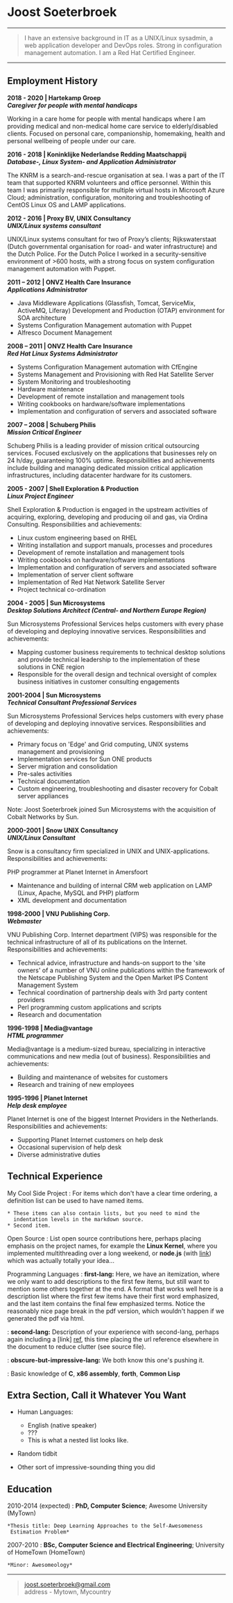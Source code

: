Joost Soeterbroek
=================

----

> I have an extensive background in IT as a UNIX/Linux sysadmin, a web application 
> developer and DevOps roles. Strong in configuration management automation. I am 
> a Red Hat Certified Engineer.

----

Employment History
------------------

**2018 - 2020 | Hartekamp Groep**  
***Caregiver for people with mental handicaps***

Working in a care home for people with mental handicaps where I am providing medical and non-medical home care service to elderly/disabled clients. Focused on personal care, companionship, homemaking, health and personal wellbeing of people under our care.

**2016 - 2018 | Koninklijke Nederlandse Redding Maatschappij**  
***Database-, Linux System- and Application Administrator***

The KNRM is a search-and-rescue organisation at sea. I was a part of the IT team that supported KNRM volunteers and office personnel. Within this team I was primarily responsible for multiple virtual hosts in Microsoft Azure Cloud; administration, configuration, monitoring and troubleshooting of CentOS Linux OS and LAMP applications.

**2012 - 2016 | Proxy BV, UNIX Consultancy**  
***UNIX/Linux systems consultant***

UNIX/Linux systems consultant for two of Proxy’s clients; Rijkswaterstaat (Dutch governmental organisation for road- and water infrastructure) and the Dutch Police. For the Dutch Police I worked in a security-sensitive environment of >600 hosts, with a strong focus on system configuration management automation with Puppet.

**2011 – 2012 | ONVZ Health Care Insurance**  
***Applications Administrator***

* Java Middleware Applications  (Glassfish, Tomcat, ServiceMix, ActiveMQ, Liferay) Development and Production (OTAP) environment for SOA architecture
* Systems Configuration Management automation with Puppet
* Alfresco Document Management

**2008 – 2011 | ONVZ Health Care Insurance**  
***Red Hat Linux Systems Administrator***

* Systems Configuration Management automation with CfEngine
* Systems Management and Provisioning with Red Hat Satellite Server
* System Monitoring and troubleshooting
* Hardware maintenance
* Development of remote installation and management tools
* Writing cookbooks on hardware/software implementations
* Implementation and configuration of servers and associated software

**2007 – 2008 | Schuberg Philis**  
***Mission Critical Engineer***

Schuberg Philis is a leading provider of mission critical outsourcing services. Focused exclusively on the applications that businesses rely on 24 h/day, guaranteeing 100% uptime. Responsibilities and achievements include building and managing dedicated mission critical application infrastructures, including datacenter hardware for its customers.

**2005 - 2007 | Shell Exploration & Production**  
***Linux Project Engineer***

Shell Exploration & Production is engaged in the upstream activities of acquiring, exploring, developing and producing oil and gas, via Ordina Consulting. Responsibilities and achievements:

* Linux custom engineering based on RHEL
* Writing installation and support manuals, processes and procedures
* Development of remote installation and management tools
* Writing cookbooks on hardware/software implementations
* Implementation and configuration of servers and associated software
* Implementation of server client software
* Implementation of Red Hat Network Satellite Server
* Project technical co-ordination

**2004 - 2005 | Sun Microsystems**  
***Desktop Solutions Architect (Central- and Northern Europe Region)***

Sun Microsystems Professional Services helps customers with every phase of developing and deploying innovative services. Responsibilities and achievements:

* Mapping customer business requirements to technical desktop solutions and provide technical leadership to the implementation of these solutions in CNE region
* Responsible for the overall design and technical oversight of complex business initiatives in customer consulting engagements

**2001-2004 | Sun Microsystems**  
***Technical Consultant Professional Services***

Sun Microsystems Professional Services helps customers with every phase of developing and deploying innovative services. Responsibilities and achievements:

* Primary focus on 'Edge' and Grid computing, UNIX systems management and provisioning
* Implementation services for Sun ONE products
* Server migration and consolidation
* Pre-sales activities
* Technical documentation
* Custom engineering, troubleshooting and disaster recovery for Cobalt server appliances

Note: Joost Soeterbroek joined Sun Microsystems with the acquisition of Cobalt Networks by Sun.

**2000-2001 | Snow UNIX Consultancy**  
***UNIX/Linux Consultant***

Snow is a consultancy firm specialized in UNIX and UNIX-applications. Responsibilities and achievements:

PHP programmer at Planet Internet in Amersfoort
* Maintenance and building of internal CRM web application on LAMP (Linux, Apache, MySQL and PHP) platform
* XML development and documentation

**1998-2000 | VNU Publishing Corp.**  
***Webmaster***

VNU Publishing Corp. Internet department (VIPS) was responsible for the technical infrastructure of all of its publications on the Internet. Responsibilities and achievements:

* Technical advice, infrastructure and hands-on support to the 'site owners' of a number of VNU online publications within the framework of the Netscape Publishing System and the Open Market IPS Content Management System
* Technical coordination of partnership deals with 3rd party content providers
* Perl programming custom applications and scripts
* Research and documentation

**1996-1998 | Media@vantage**  
***HTML programmer***

Media@vantage is a medium-sized bureau, specializing in interactive communications and new media (out of business). Responsibilities and achievements:

* Building and maintenance of websites for customers
* Research and training of new employees

**1995-1996 | Planet Internet**  
***Help desk employee***

Planet Internet is one of the biggest Internet Providers in the Netherlands. Responsibilities and achievements:

* Supporting Planet Internet customers on help desk
* Occasional supervision of help desk
* Diverse administrative duties


Technical Experience
--------------------

My Cool Side Project
:   For items which don't have a clear time ordering, a definition
    list can be used to have named items.

    * These items can also contain lists, but you need to mind the
      indentation levels in the markdown source.
    * Second item.

Open Source
:   List open source contributions here, perhaps placing emphasis on
    the project names, for example the **Linux Kernel**, where you
    implemented multithreading over a long weekend, or **node.js**
    (with [link](http://nodejs.org)) which was actually totally
    your idea...

Programming Languages
:   **first-lang:** Here, we have an itemization, where we only want
    to add descriptions to the first few items, but still want to
    mention some others together at the end. A format that works well
    here is a description list where the first few items have their
    first word emphasized, and the last item contains the final few
    emphasized terms. Notice the reasonably nice page break in the pdf
    version, which wouldn't happen if we generated the pdf via html.

:   **second-lang:** Description of your experience with second-lang,
    perhaps again including a [link] [ref], this time placing the url
    reference elsewhere in the document to reduce clutter (see source
    file). 

:   **obscure-but-impressive-lang:** We both know this one's pushing
    it.

:   Basic knowledge of **C**, **x86 assembly**, **forth**, **Common Lisp**

[ref]: https://github.com/githubuser/superlongprojectname

Extra Section, Call it Whatever You Want
----------------------------------------

* Human Languages:

     * English (native speaker)
     * ???
     * This is what a nested list looks like.

* Random tidbit

* Other sort of impressive-sounding thing you did


Education
---------

2010-2014 (expected)
:   **PhD, Computer Science**; Awesome University (MyTown)

    *Thesis title: Deep Learning Approaches to the Self-Awesomeness
     Estimation Problem*

2007-2010
:   **BSc, Computer Science and Electrical Engineering**; University of
    HomeTown (HomeTown)

    *Minor: Awesomeology*

----

> <joost.soeterbroek@gmail.com>\
> address - Mytown, Mycountry
